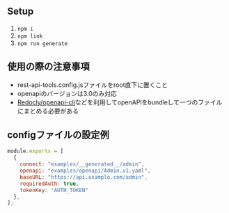## Setup
1. `npm i`
2. `npm link`
3. `npm run generate`

## 使用の際の注意事項
- rest-api-tools.config.jsファイルをroot直下に置くこと
- openapiのバージョンは3.0のみ対応
- [Redocly/openapi-cli](https://github.com/Redocly/openapi-cli)などを利用してopenAPIをbundleして一つのファイルにまとめる必要がある

## configファイルの設定例
````javascript
module.exports = [
  {
    connect: "examples/__generated__/admin",
    openapi: "examples/openapi/Admin.v1.yaml",
    baseURL: "https://api.example.com/admin",
    requiredAuth: true,
    tokenKey: "AUTH_TOKEN"
  },
];
````